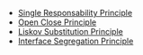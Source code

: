 * [Single Responsability Principle](SRP.md)
* [Open Close Principle](OCP.md)
* [Liskov Substitution Principle](LSP.md)
* [Interface Segregation Principle](ISP.md)